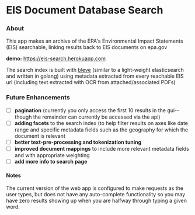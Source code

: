 # EIS Document Database Search

### About

This app makes an archive of the EPA's Environmental Impact Statements (EIS) searchable, linking results back to EIS documents on epa.gov

**demo:** https://eis-search.herokuapp.com

The search index is built with [bleve](https://github.com/blevesearch/bleve) (similar to a light-weight elasticsearch and written in golang) using metadata extracted from every reachable EIS url (including text extracted with OCR from attached/associated PDFs)

### Future Enhancements

- [ ] **pagination** (currently you only access the first 10 results in the gui--though the remainder can currently be accessed via the api)
- [ ] **adding facets** to the search index (to help filter results on axes like date range and specific metadata fields such as the geography for which the document is relevant
- [ ] **better text-pre-processing and tokenization tuning** 
- [ ] **improved document mappings** to include more relevant metadata fields and with appropriate weighting
- [ ] **add more info to search page**

#### Notes

The current version of the web app is configured to make requests as the user types, but does not have any auto-complete functionality so you may have zero results showing up when you are halfway through typing a given word.